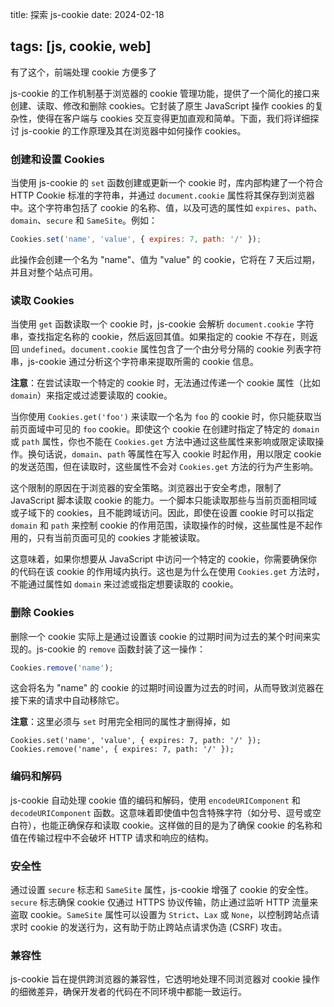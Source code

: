 title: 探索 js-cookie
date: 2024-02-18

tags: [js, cookie, web]
---

有了这个，前端处理 cookie 方便多了

<!--more-->

js-cookie 的工作机制基于浏览器的 cookie 管理功能，提供了一个简化的接口来创建、读取、修改和删除 cookies。它封装了原生 JavaScript 操作 cookies 的复杂性，使得在客户端与 cookies 交互变得更加直观和简单。下面，我们将详细探讨 js-cookie 的工作原理及其在浏览器中如何操作 cookies。

### 创建和设置 Cookies

当使用 js-cookie 的 `set` 函数创建或更新一个 cookie 时，库内部构建了一个符合 HTTP Cookie 标准的字符串，并通过 `document.cookie` 属性将其保存到浏览器中。这个字符串包括了 cookie 的名称、值，以及可选的属性如 `expires`、`path`、`domain`、`secure` 和 `SameSite`。例如：

```javascript
Cookies.set('name', 'value', { expires: 7, path: '/' });
```

此操作会创建一个名为 "name"、值为 "value" 的 cookie，它将在 7 天后过期，并且对整个站点可用。

### 读取 Cookies

当使用 `get` 函数读取一个 cookie 时，js-cookie 会解析 `document.cookie` 字符串，查找指定名称的 cookie，然后返回其值。如果指定的 cookie 不存在，则返回 `undefined`。`document.cookie` 属性包含了一个由分号分隔的 cookie 列表字符串，js-cookie 通过分析这个字符串来提取所需的 cookie 信息。

**注意**：在尝试读取一个特定的 cookie 时，无法通过传递一个 cookie 属性（比如 `domain`）来指定或过滤要读取的 cookie。

当你使用 `Cookies.get('foo')` 来读取一个名为 `foo` 的 cookie 时，你只能获取当前页面域中可见的 `foo` cookie。即使这个 cookie 在创建时指定了特定的 `domain` 或 `path` 属性，你也不能在 `Cookies.get` 方法中通过这些属性来影响或限定读取操作。换句话说，`domain`、`path` 等属性在写入 cookie 时起作用，用以限定 cookie 的发送范围，但在读取时，这些属性不会对 `Cookies.get` 方法的行为产生影响。

这个限制的原因在于浏览器的安全策略。浏览器出于安全考虑，限制了 JavaScript 脚本读取 cookie 的能力。一个脚本只能读取那些与当前页面相同域或子域下的 cookies，且不能跨域访问。因此，即使在设置 cookie 时可以指定 `domain` 和 `path` 来控制 cookie 的作用范围，读取操作的时候，这些属性是不起作用的，只有当前页面可见的 cookies 才能被读取。

这意味着，如果你想要从 JavaScript 中访问一个特定的 cookie，你需要确保你的代码在该 cookie 的作用域内执行。这也是为什么在使用 `Cookies.get` 方法时，不能通过属性如 `domain` 来过滤或指定想要读取的 cookie。

### 删除 Cookies

删除一个 cookie 实际上是通过设置该 cookie 的过期时间为过去的某个时间来实现的。js-cookie 的 `remove` 函数封装了这一操作：

```javascript
Cookies.remove('name');
```

这会将名为 "name" 的 cookie 的过期时间设置为过去的时间，从而导致浏览器在接下来的请求中自动移除它。

**注意**：这里必须与 `set` 时用完全相同的属性才删得掉，如
```
Cookies.set('name', 'value', { expires: 7, path: '/' });
Cookies.remove('name', { expires: 7, path: '/' });
```

### 编码和解码

js-cookie 自动处理 cookie 值的编码和解码，使用 `encodeURIComponent` 和 `decodeURIComponent` 函数。这意味着即使值中包含特殊字符（如分号、逗号或空白符），也能正确保存和读取 cookie。这样做的目的是为了确保 cookie 的名称和值在传输过程中不会破坏 HTTP 请求和响应的结构。

### 安全性

通过设置 `secure` 标志和 `SameSite` 属性，js-cookie 增强了 cookie 的安全性。`secure` 标志确保 cookie 仅通过 HTTPS 协议传输，防止通过监听 HTTP 流量来盗取 cookie。`SameSite` 属性可以设置为 `Strict`、`Lax` 或 `None`，以控制跨站点请求时 cookie 的发送行为，这有助于防止跨站点请求伪造 (CSRF) 攻击。

### 兼容性

js-cookie 旨在提供跨浏览器的兼容性，它透明地处理不同浏览器对 cookie 操作的细微差异，确保开发者的代码在不同环境中都能一致运行。
